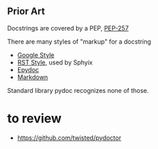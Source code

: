 ## Prior Art

Docstrings are covered by a PEP, [PEP-257](https://www.python.org/dev/peps/pep-0257/)

There are many styles of "markup" for a docstring

- [Google Style](https://google.github.io/styleguide/pyguide.html)
- [RST Style](https://thomas-cokelaer.info/tutorials/sphinx/docstring_python.html), used by Sphyix
- [Epydoc](http://epydoc.sourceforge.net/)
- [Markdown](https://github.com/mkdocs/mkdocs/wiki/MkDocs-Plugins#api-documentation-building)

Standard library pydoc recognizes none of those.


# to review
- https://github.com/twisted/pydoctor

